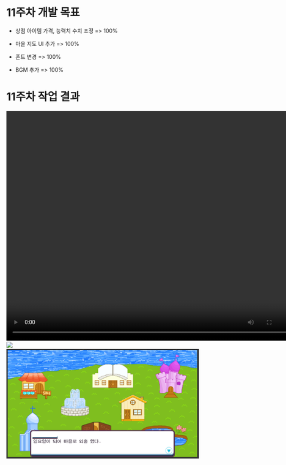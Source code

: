 # 11주차 개발 목표

* 상점 아이템 가격, 능력치 수치 조정 => 100%

* 마을 지도 UI 추가 => 100%

* 폰트 변경 => 100%

* BGM 추가 => 100%


# 11주차 작업 결과

<video controls width="760" height="600">
  <source src="Regina_11주차_작업결과.mp4" type="video/mp4">
  Sorry, your browser doesn't support embedded videos.
</video>

<img src ="./img/11W_BGM.PNG">
<img src ="./img/11W_Village.PNG">
